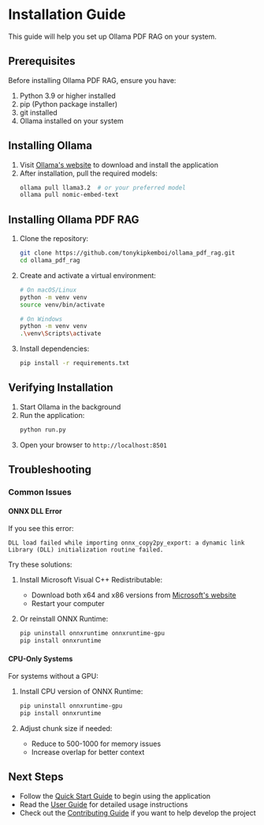# Installation Guide

This guide will help you set up Ollama PDF RAG on your system.

## Prerequisites

Before installing Ollama PDF RAG, ensure you have:

1. Python 3.9 or higher installed
2. pip (Python package installer)
3. git installed
4. Ollama installed on your system

## Installing Ollama

1. Visit [Ollama's website](https://ollama.ai) to download and install the application
2. After installation, pull the required models:
   ```bash
   ollama pull llama3.2  # or your preferred model
   ollama pull nomic-embed-text
   ```

## Installing Ollama PDF RAG

1. Clone the repository:
   ```bash
   git clone https://github.com/tonykipkemboi/ollama_pdf_rag.git
   cd ollama_pdf_rag
   ```

2. Create and activate a virtual environment:
   ```bash
   # On macOS/Linux
   python -m venv venv
   source venv/bin/activate

   # On Windows
   python -m venv venv
   .\venv\Scripts\activate
   ```

3. Install dependencies:
   ```bash
   pip install -r requirements.txt
   ```

## Verifying Installation

1. Start Ollama in the background
2. Run the application:
   ```bash
   python run.py
   ```
3. Open your browser to `http://localhost:8501`

## Troubleshooting

### Common Issues

#### ONNX DLL Error
If you see this error:
```
DLL load failed while importing onnx_copy2py_export: a dynamic link Library (DLL) initialization routine failed.
```

Try these solutions:

1. Install Microsoft Visual C++ Redistributable:
   - Download both x64 and x86 versions from [Microsoft's website](https://learn.microsoft.com/en-us/cpp/windows/latest-supported-vc-redist)
   - Restart your computer

2. Or reinstall ONNX Runtime:
   ```bash
   pip uninstall onnxruntime onnxruntime-gpu
   pip install onnxruntime
   ```

#### CPU-Only Systems

For systems without a GPU:

1. Install CPU version of ONNX Runtime:
   ```bash
   pip uninstall onnxruntime-gpu
   pip install onnxruntime
   ```

2. Adjust chunk size if needed:
   - Reduce to 500-1000 for memory issues
   - Increase overlap for better context

## Next Steps

- Follow the [Quick Start Guide](quickstart.md) to begin using the application
- Read the [User Guide](../user-guide/pdf-processing.md) for detailed usage instructions
- Check out the [Contributing Guide](../development/contributing.md) if you want to help develop the project 